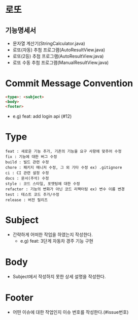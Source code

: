 # 로또
## 기능명세서
- 문자열 계산기(StringCalculator.java)
- 로또(자동) 추첨 프로그램(AutoResultView.java)
- 로또(2등) 추첨 프로그램(AutoResultView.java)
- 로또 수동 추첨 프로그램(ManualResultView.java)

# Commit Message Convention
```html
<type>: <subject>
<body>
<footer>
```
- e.g) feat: add login api (#12)

# Type
```text
feat : 새로운 기능 추가, 기존의 기능을 요구 사항에 맞추어 수정
fix : 기능에 대한 버그 수정
build : 빌드 관련 수정
chore : 패키지 매니저 수정, 그 외 기타 수정 ex) .gitignore
ci : CI 관련 설정 수정
docs : 문서(주석) 수정
style : 코드 스타일, 포맷팅에 대한 수정
refactor : 기능의 변화가 아닌 코드 리팩터링 ex) 변수 이름 변경
test : 테스트 코드 추가/수정
release : 버전 릴리즈
```

# Subject
- 간략하게 어떠한 작업을 하였는지 작성한다.
   - e.g) feat: 3단계 자동차 경주 기능 구현

# Body
- Subject에서 작성하지 못한 상세 설명을 작성한다. 

# Footer
- 어떤 이슈에 대한 작업인지 이슈 번호를 작성한다.(#issue번호)